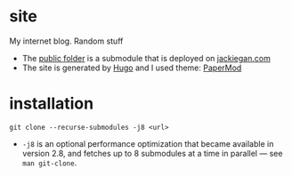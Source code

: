 # site
My internet blog. Random stuff
* The [public folder](https://github.com/jiajingan/jiajingan.github.io) is a submodule that is deployed on [jackiegan.com](https://jackiegan.com/)
* The site is generated by [Hugo](https://gohugo.io/) and I used theme: [PaperMod](https://github.com/adityatelange/hugo-PaperMod)
# installation
```
git clone --recurse-submodules -j8 <url>
```
* `-j8` is an optional performance optimization that became available in version 2.8, and fetches up to 8 submodules at a time in parallel — see `man git-clone`.


